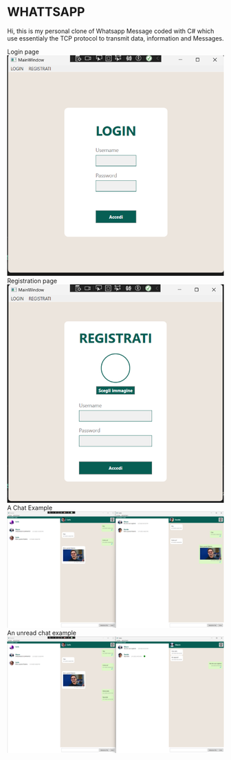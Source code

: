 # WHATTSAPP
Hi, this is my personal clone of Whatsapp Message coded with C# which use essentialy the TCP protocol to transmit data, information and Messages.


Login page
![Login](https://github.com/FullMonkeyy/WHATTSAPP/blob/master/Screenshots/login.png)
Registration page
![Registrazione](https://github.com/FullMonkeyy/WHATTSAPP/blob/master/Screenshots/registrazione.png)
A Chat Example
![Chat](https://github.com/FullMonkeyy/WHATTSAPP/blob/master/Screenshots/Chat.png)
An unread chat example
![Unread chat](https://github.com/FullMonkeyy/WHATTSAPP/blob/master/Screenshots/Unread%20chat.png)
